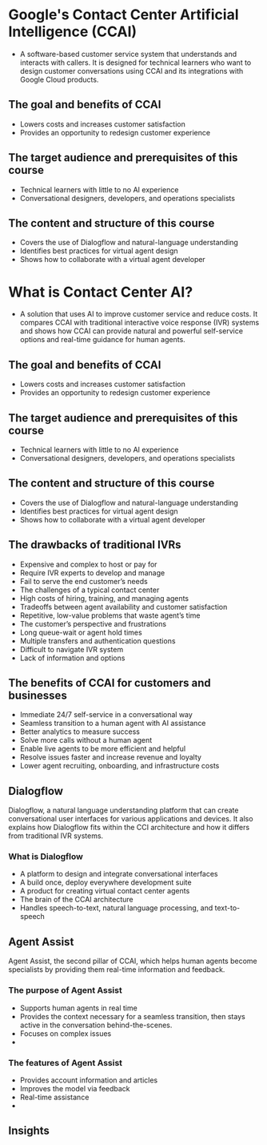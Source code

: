 # Google's Contact Center Artificial Intelligence (CCAI)
- A software-based customer service system that understands and interacts with callers. It is designed for technical learners who want to design customer conversations using CCAI and its integrations with Google Cloud products.

## The goal and benefits of CCAI
- Lowers costs and increases customer satisfaction
- Provides an opportunity to redesign customer experience

## The target audience and prerequisites of this course
- Technical learners with little to no AI experience
- Conversational designers, developers, and operations specialists

## The content and structure of this course
 - Covers the use of Dialogflow and natural-language understanding
- Identifies best practices for virtual agent design
- Shows how to collaborate with a virtual agent developer
# What is Contact Center AI?
 - A solution that uses AI to improve customer service and reduce costs. It compares CCAI with traditional interactive voice response (IVR) systems and shows how CCAI can provide natural and powerful self-service options and real-time guidance for human agents.

## The goal and benefits of CCAI
- Lowers costs and increases customer satisfaction
- Provides an opportunity to redesign customer experience

## The target audience and prerequisites of this course
- Technical learners with little to no AI experience
- Conversational designers, developers, and operations specialists

## The content and structure of this course
- Covers the use of Dialogflow and natural-language understanding
- Identifies best practices for virtual agent design
- Shows how to collaborate with a virtual agent developer

## The drawbacks of traditional IVRs
- Expensive and complex to host or pay for
- Require IVR experts to develop and manage
- Fail to serve the end customer’s needs
- The challenges of a typical contact center
- High costs of hiring, training, and managing agents
- Tradeoffs between agent availability and customer satisfaction
- Repetitive, low-value problems that waste agent’s time
- The customer’s perspective and frustrations
- Long queue-wait or agent hold times
- Multiple transfers and authentication questions
- Difficult to navigate IVR system
- Lack of information and options
  
## The benefits of CCAI for customers and businesses
- Immediate 24/7 self-service in a conversational way
- Seamless transition to a human agent with AI assistance
- Better analytics to measure success
- Solve more calls without a human agent
- Enable live agents to be more efficient and helpful
- Resolve issues faster and increase revenue and loyalty
- Lower agent recruiting, onboarding, and infrastructure costs

## Dialogflow  
Dialogflow, a natural language understanding platform that can create conversational user interfaces for various applications and devices. It also explains how Dialogflow fits within the CCI architecture and how it differs from traditional IVR systems.

### What is Dialogflow
- A platform to design and integrate conversational interfaces
- A build once, deploy everywhere development suite
- A product for creating virtual contact center agents
- The brain of the CCAI architecture
- Handles speech-to-text, natural language processing, and text-to-speech

## Agent Assist
Agent Assist, the second pillar of CCAI, which helps human agents become specialists by providing them real-time information and feedback.

### The purpose of Agent Assist
- Supports human agents in real time
- Provides the context necessary for a seamless transition, then stays active in the conversation behind-the-scenes.
- Focuses on complex issues
- 
### The features of Agent Assist
- Provides account information and articles
- Improves the model via feedback
- Real-time assistance
- 
## Insights



